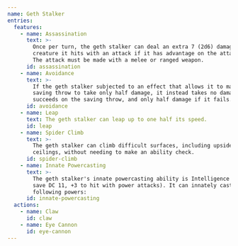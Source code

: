 ```yaml
---
name: Geth Stalker
entries:
  features:
    - name: Assassination
      text: >-
        Once per turn, the geth stalker can deal an extra 7 (2d6) damage to one
        creature it hits with an attack if it has advantage on the attack roll.
        The attack must be made with a melee or ranged weapon.
      id: assassination
    - name: Avoidance
      text: >-
        If the geth stalker subjected to an effect that allows it to make a
        saving throw to take only half damage, it instead takes no damage if it
        succeeds on the saving throw, and only half damage if it fails.
      id: avoidance
    - name: Leap
      text: The geth stalker can leap up to one half its speed.
      id: leap
    - name: Spider Climb
      text: >-
        The geth stalker can climb difficult surfaces, including upside down on
        ceilings, without needing to make an ability check.
      id: spider-climb
    - name: Innate Powercasting
      text: >-
        The geth stalker's innate powercasting ability is Intelligence (power
        save DC 11, +3 to hit with power attacks). It can innately cast the
        following powers:
      id: innate-powercasting
  actions:
    - name: Claw
      id: claw
    - name: Eye Cannon
      id: eye-cannon
---
```

